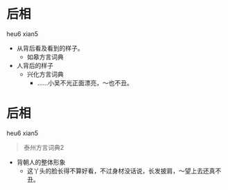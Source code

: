 # 后相
heu6 xian5
+ 从背后看及看到的样子。
  * 如皋方言词典
+ 人背后的样子
  * 兴化方言词典
    - ……小吴不光正面漂亮，～也不丑。

# 后相
heu6 xian5
> 泰州方言词典2
- 背朝人的整体形象
  - 这丫头的脸长得不算好看，不过身材没话说，长发披肩，～望上去还真不丑。

